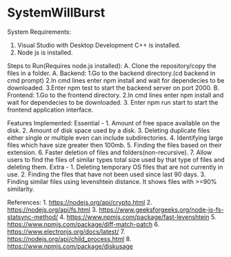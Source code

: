 # SystemWillBurst
System Requirements:
1) Visual Studio with Desktop Development C++ is installed.
2) Node js is installed.

Steps to Run(Requires node.js installed):
A. Clone the repository/copy the files in a folder.
A. Backend:
    1.Go to the backend directory.(cd backend in cmd prompt)
    2.In cmd lines enter npm install and wait for dependecies to be downloaded.
    3.Enter npm test to start the backend server on port 2000.
B. Frontend:
    1.Go to the frontend directory.
    2.In cmd lines enter npm install and wait for dependecies to be downloaded.
    3. Enter npm run start to start the frontend application interface. 

Features Implemented:
Essential - 
    1. Amount of free space available on the disk.
    2. Amount of disk space used by a disk.
    3. Deleting duplicate files either single or multiple even can include subdirectories.
    4. Identifying large files which have size greater then 100mb.
    5. Finding the files based on their extension.
    6. Faster deletion of files and folders(non-recursive).
    7. Allow users to find the files of similar types total size used by that type of files and deleting them.
Extra - 
    1. Deleting temporary OS files that are not currently in use.
    2. Finding the files that have not been used since last 90 days.
    3. Finding similar files using levenshtein distance. It shows files with >=90% similarity.
    
References:
    1. https://nodejs.org/api/crypto.html
    2. https://nodejs.org/api/fs.html
    3. https://www.geeksforgeeks.org/node-js-fs-statsync-method/
    4. https://www.npmjs.com/package/fast-levenshtein
    5. https://www.npmjs.com/package/diff-match-patch
    6. https://www.electronjs.org/docs/latest/
    7. https://nodejs.org/api/child_process.html
    8. https://www.npmjs.com/package/diskusage



    
    
